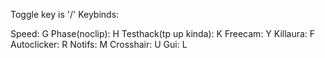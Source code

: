 Toggle key is '/'
Keybinds:

Speed: G
Phase(noclip): H
Testhack(tp up kinda): K
Freecam: Y
Killaura: F
Autoclicker: R
Notifs: M
Crosshair: U
Gui: L
 
